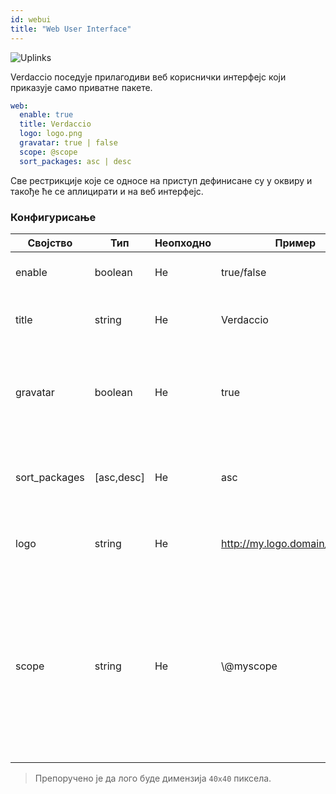 ```yaml
---
id: webui
title: "Web User Interface"
---
```

![Uplinks](https://user-images.githubusercontent.com/558752/52916111-fa4ba980-32db-11e9-8a64-f4e06eb920b3.png)

Verdaccio поседује прилагодиви веб кориснички интерфејс који приказује само приватне пакете.

```yaml
web:
  enable: true
  title: Verdaccio
  logo: logo.png
  gravatar: true | false
  scope: @scope
  sort_packages: asc | desc
```

Све рестрикције које се односе на приступ дефинисане су у оквиру  и такође ће се аплицирати и на веб интерфејс.</p> 

### Конфигурисање

| Својство      | Тип        | Неопходно | Пример                         | Подршка    | Опис                                                                                                                                              |
| ------------- | ---------- | --------- | ------------------------------ | ---------- | ------------------------------------------------------------------------------------------------------------------------------------------------- |
| enable        | boolean    | Не        | true/false                     | all        | дозвољава приказ веб интерфејса                                                                                                                   |
| title         | string     | Не        | Verdaccio                      | all        | Опис наслова HTML заглавља                                                                                                                        |
| gravatar      | boolean    | Не        | true                           | `>v4`   | Gravatar-и ће бити генерисани у позадини, ако је ово својство омогућено                                                                           |
| sort_packages | [asc,desc] | Не        | asc                            | `>v4`   | По правилу, приватни пакети су сортирани по растућем редоследу                                                                                    |
| logo          | string     | Не        | http://my.logo.domain/logo.png | all        | URI где се лого налази (лого за header)                                                                                                           |
| scope         | string     | Не        | \\@myscope                   | `>v3.x` | Ако користите регистри за specific module scope, прецизирајте тај scope како бисте подесили webui instructions header (note: escape @ with \\@) |

> Препоручено је да лого буде димензија `40x40` пиксела.